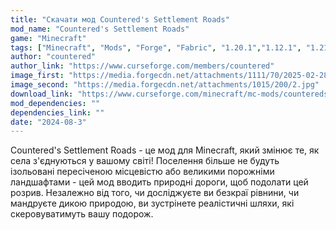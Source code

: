 ```yaml
---
title: "Скачати мод Countered's Settlement Roads"
mod_name: "Countered's Settlement Roads"
game: "Minecraft"
tags: ["Minecraft", "Mods", "Forge", "Fabric", "1.20.1","1.12.1", "1.21.1", "1.21.3", "1.21.4", "1.21.5"]
author: "countered"
author_link: "https://www.curseforge.com/members/countered"
image_first: "https://media.forgecdn.net/attachments/1111/70/2025-02-28_16-53-55-jpg.jpg"
image_second: "https://media.forgecdn.net/attachments/1015/200/2.jpg"
download_link: "https://www.curseforge.com/minecraft/mc-mods/countereds-settlement-roads/files/all?page=1&amp;pageSize=20"
mod_dependencies: ""
dependencies_link: ""
date: "2024-08-3"
---
```


Countered's Settlement Roads - це мод для Minecraft, який змінює те, як села з'єднуються у вашому світі! Поселення більше не будуть ізольовані пересіченою місцевістю або великими порожніми ландшафтами - цей мод вводить природні дороги, щоб подолати цей розрив. Незалежно від того, чи досліджуєте ви безкраї рівнини, чи мандруєте дикою природою, ви зустрінете реалістичні шляхи, які скеровуватимуть вашу подорож.